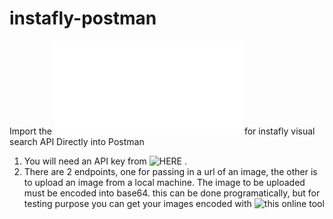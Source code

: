 # instafly-postman
Import the ![Postman collection](Instafly_postman_collection.json) for instafly visual search API Directly into Postman

1. You will need an API key from ![HERE](https://rapidapi.com/barkal/api/instafly-pro) .
2. There are 2 endpoints, one for passing in a url of an image, the other is to upload an image from a local machine. The image to be uploaded must be encoded into base64. this can be done programatically, but for testing purpose you can get your images encoded with ![this online tool](https://www.base64-image.de)
